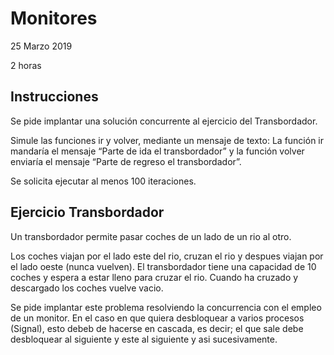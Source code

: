 # Monitores
25 Marzo 2019

2 horas

## Instrucciones
Se pide implantar una solución concurrente al ejercicio del Transbordador.

Simule las funciones ir y volver, mediante un mensaje de texto: La función ir mandaría el mensaje “Parte de ida el transbordador”
y la función volver enviaría el mensaje “Parte de regreso el transbordador”.

Se solicita ejecutar al menos 100 iteraciones.

## Ejercicio Transbordador
Un transbordador permite pasar coches de un lado de un rio al otro.

Los coches viajan por el lado este del rio, cruzan el rio y despues viajan por el lado oeste (nunca vuelven). El transbordador tiene una 
capacidad de 10 coches y espera a estar lleno para cruzar el rio. Cuando ha cruzado y descargado los coches vuelve vacio.

Se pide implantar este problema resolviendo la concurrencia con el empleo de un monitor. En el caso en que quiera desbloquear a varios
 procesos (Signal), esto debeb de hacerse en cascada, es decir; el que sale debe desbloquear al siguiente y este al siguiente y asi
 sucesivamente.
